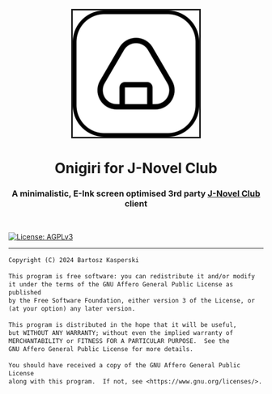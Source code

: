 <p align="center">
    <img src="static/logo.png" width="250" alt="Onigiri Logo" border="3">
    <br>
    <h1 align="center">Onigiri for J-Novel Club</h1>
    <h3 align="center">A minimalistic, E-Ink screen optimised 3rd party <a href="https://j-novel.club">J-Novel Club</a> client</h3>
<br/>

<a href="https://opensource.org/license/agpl-v3"><img src="https://img.shields.io/badge/License-AGPL_v3-blue.svg?color=3F51B5&style=for-the-badge&label=License&logoColor=000000&labelColor=ececec" alt="License: AGPLv3"></a>

---

    Copyright (C) 2024 Bartosz Kasperski

    This program is free software: you can redistribute it and/or modify
    it under the terms of the GNU Affero General Public License as published
    by the Free Software Foundation, either version 3 of the License, or
    (at your option) any later version.

    This program is distributed in the hope that it will be useful,
    but WITHOUT ANY WARRANTY; without even the implied warranty of
    MERCHANTABILITY or FITNESS FOR A PARTICULAR PURPOSE.  See the
    GNU Affero General Public License for more details.

    You should have received a copy of the GNU Affero General Public License
    along with this program.  If not, see <https://www.gnu.org/licenses/>.